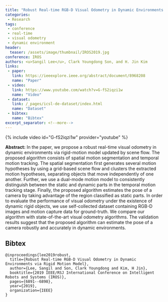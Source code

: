 ```yaml
---
title: "Robust Real-time RGB-D Visual Odometry in Dynamic Environments via Rigid Motion Model"
categories:
 - Research
tags:
 - conference
 - real-time
 - visual odometry
 - dynamic environment
header:
  teaser: /assets/image/thumbnail/IROS2019.jpg
conference: IROS
authors: <u>Sangil Lee</u>, Clark Youngdong Son, and H. Jin Kim
links: 
 - paper: 
   link: https://ieeexplore.ieee.org/abstract/document/8968208
   name: "Paper"
 - video:
   link: https://www.youtube.com/watch?v=G-fS2iqzi1w
   name: "Video"
 - dataset: 
   link: /_pages/icsl-de-dataset/index.html
   name: "Dataset"
 - bibtex: 
   name: "Bibtex"
excerpt_separator: <!--more-->
---
```


{% include video id="G-fS2iqzi1w" provider="youtube" %}

**Abstract:** In the paper, we propose a robust real-time visual odometry in dynamic environments via rigid-motion model updated by scene flow. The proposed algorithm consists of spatial motion segmentation and temporal motion tracking. The spatial segmentation first generates several motion hypotheses by using a grid-based scene flow and clusters the extracted motion hypotheses, separating objects that move independently of one another. Further, we use a dual-mode motion model to consistently distinguish between the static and dynamic parts in the temporal motion tracking stage. Finally, the proposed algorithm estimates the pose of a camera by taking advantage of the region classified as static parts. In order to evaluate the performance of visual odometry under the existence of dynamic rigid objects, we use self-collected dataset containing RGB-D images and motion capture data for ground-truth. We compare our algorithm with state-of-the-art visual odometry algorithms. The validation results suggest that the proposed algorithm can estimate the pose of a camera robustly and accurately in dynamic environments.

<!--more-->

## Bibtex <a id="bibtex"></a>
```
@inproceedings{lee2019robust,
  title={Robust Real-time RGB-D Visual Odometry in Dynamic Environments via Rigid Motion Model},
  author={Lee, Sangil and Son, Clark Youngdong and Kim, H Jin},
  booktitle={2019 IEEE/RSJ International Conference on Intelligent Robots and Systems (IROS)},
  pages={6891--6898},
  year={2019},
  organization={IEEE}
}
```
